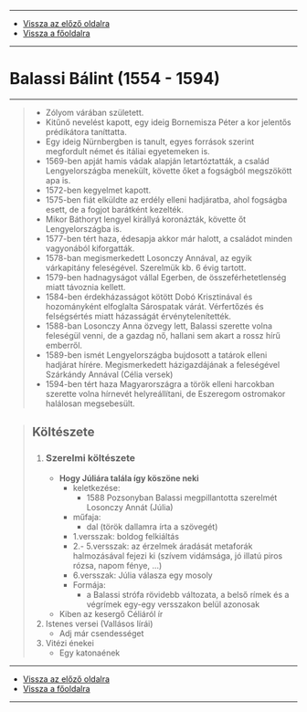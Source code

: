 
---

- [Vissza az előző oldalra](../irodalom.md)
- [Vissza a főoldalra](../../../../README.md)

---

# Balassi Bálint (1554 - 1594)

---

> - Zólyom várában született.
> - Kitűnő nevelést kapott, egy ideig Bornemisza Péter a kor jelentős prédikátora taníttatta.
> - Egy ideig Nürnbergben is tanult, egyes források szerint megfordult német és itáliai egyetemeken is.
> - 1569-ben apját hamis vádak alapján letartóztatták, a család Lengyelországba menekült, követte őket a fogságból megszökött apa is.
> - 1572-ben kegyelmet kapott.
> - 1575-ben fiát elküldte az erdély elleni hadjáratba, ahol fogságba esett, de a fogjot barátként kezelték.
> - Mikor Báthoryt lengyel királlyá koronázták, követte őt Lengyelországba is.
> - 1577-ben tért haza, édesapja akkor már halott, a családot minden vagyonából kiforgatták.
> - 1578-ban megismerkedett Losonczy Annával, az egyik várkapitány feleségével. Szerelmük kb. 6 évig tartott.
> - 1579-ben hadnagyságot vállal Egerben, de összeférhetetlenség miatt távoznia kellett.
> - 1584-ben érdekházasságot kötött Dobó Krisztinával és hozományként elfoglalta Sárospatak várát. Vérfertőzés és felségsértés miatt házasságát érvénytelenítették.
> - 1588-ban Losonczy Anna özvegy lett, Balassi szerette volna feleségül venni, de a gazdag nő, hallani sem akart a rossz hírű emberről.
> - 1589-ben ismét Lengyelországba bujdosott a tatárok elleni hadjárat hírére. Megismerkedett házigazdájának a feleségével Szárkándy Annával (Célia versek)
> - 1594-ben tért haza Magyarországra a török elleni harcokban szerette volna hírnevét helyreállítani, de Eszeregom ostromakor halálosan megsebesült.

> ## Költészete
>
> 1. ### Szerelmi költészete
>    - **Hogy Júliára talála így köszöne neki**
>       - keletkezése:
>          - 1588 Pozsonyban Balassi megpillantotta szerelmét Losonczy Annát (Júlia)
>       - műfaja:
>          - dal (török dallamra írta a szövegét)
>       - 1.versszak: boldog felkiáltás
>       - 2.- 5.versszak: az érzelmek áradását metaforák halmozásával fejezi ki (szívem vidámsága, jó illatú piros rózsa, napom fénye, ...)
>       - 6.versszak: Júlia válasza egy mosoly
>       - Formája:
>          - a Balassi strófa rövidebb változata, a belső rímek és a végrímek egy-egy versszakon belül azonosak
>    - Kiben az kesergő Céliáról ír
> 1. Istenes versei (Vallásos lírái)
>    - Adj már csendességet
> 1. Vitézi énekei
>    - Egy katonaének

---

- [Vissza az előző oldalra](../irodalom.md)
- [Vissza a főoldalra](../../../../README.md)

---